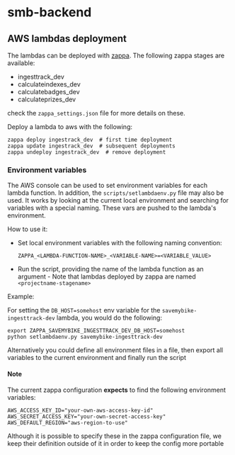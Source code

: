 # smb-backend

## AWS lambdas deployment

The lambdas can be deployed with [zappa][zappa]. The following zappa stages 
are available: 

-  ingesttrack_dev
-  calculateindexes_dev
-  calculatebadges_dev
-  calculateprizes_dev

check the `zappa_settings.json` file for more details on these.

Deploy a lambda to aws with the following:

```shell
zappa deploy ingestrack_dev  # first time deployment
zappa update ingestrack_dev  # subsequent deployments
zappa undeploy ingestrack_dev  # remove deployment

```

### Environment variables

The AWS console can be used to set environment variables for each lambda 
function. In addition, the `scripts/setlambdaenv.py` file may also be used. 
It works by looking at the current local environment and searching for 
variables with a special naming. These vars are pushed to the lambda's 
environment.

How to use it:

-  Set local environment variables with the following naming convention:

   ```shell
   ZAPPA_<LAMBDA-FUNCTION-NAME>_<VARIABLE-NAME>=<VARIABLE_VALUE>

   ```

-  Run the script, providing the name of the lambda function as an argument - 
   Note that lambdas deployed by zappa are named `<projectname-stagename>`
   
   
Example:

For setting the `DB_HOST=somehost` env variable for the 
`savemybike-ingesttrack-dev` lambda, you would do the following:

```shell
export ZAPPA_SAVEMYBIKE_INGESTTRACK_DEV_DB_HOST=somehost
python setlambdaenv.py savemybike-ingesttrack-dev
```

Alternatively you could define all environment files in a file, then export
all variables to the current environment and finally run the script


#### Note

The current zappa configuration **expects** to find the following environment
variables:

```shell
AWS_ACCESS_KEY_ID="your-own-aws-access-key-id"
AWS_SECRET_ACCESS_KEY="your-own-secret-access-key"
AWS_DEFAULT_REGION="aws-region-to-use"
```

Although it is possible to specify these in the zappa configuration file, we
keep their definition outside of it in order to keep the config more portable


[zappa]: https://github.com/Miserlou/Zappa